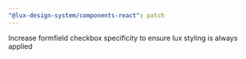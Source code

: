 ```yaml
---
"@lux-design-system/components-react": patch
---
```


Increase formfield checkbox specificity to ensure lux styling is always applied
